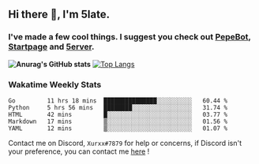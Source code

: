 ## Hi there 👋, I'm 5late.
### I've made a few cool things. I suggest you check out [PepeBot](https://github.com/5late/Pepe-Bot), [Startpage](https://github.com/5late/startpage) and [5erver](https://github.com/5late/5erver). 
**![Anurag's GitHub stats](https://github-readme-stats.vercel.app/api?username=5late&count_private=true&show_icons=true&theme=tokyonight)**
[![Top Langs](https://github-readme-stats.vercel.app/api/top-langs/?username=5late&theme=ayu-mirage)](https://github.com/anuraghazra/github-readme-stats)

### Wakatime Weekly Stats

<!--START_SECTION:waka-->
```text
Go         11 hrs 18 mins  ███████████████░░░░░░░░░░   60.44 % 
Python     5 hrs 56 mins   ████████░░░░░░░░░░░░░░░░░   31.74 % 
HTML       42 mins         █░░░░░░░░░░░░░░░░░░░░░░░░   03.77 % 
Markdown   17 mins         ▒░░░░░░░░░░░░░░░░░░░░░░░░   01.56 % 
YAML       12 mins         ▒░░░░░░░░░░░░░░░░░░░░░░░░   01.07 % 
```
<!--END_SECTION:waka-->

Contact me on Discord, ``Xurxx#7879`` for help or concerns, if Discord isn't your preference, you can contact me [here](https://github.com/5late/5late/issues) !
